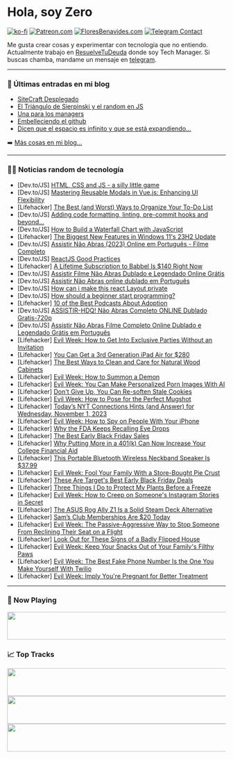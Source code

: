 # Hola, soy Zero

[![ko-fi](https://ko-fi.com/img/githubbutton_sm.svg)](https://ko-fi.com/J3J4N0LUK)
[![Patreon.com](https://img.shields.io/endpoint.svg?url=https%3A%2F%2Fshieldsio-patreon.vercel.app%2Fapi%3Fusername%3Dzerodragon%26type%3Dpatrons&style=for-the-badge)](https://patreon.com/zerodragon)
[![FloresBenavides.com](https://img.shields.io/website?down_message=oops&label=MiBlog&style=for-the-badge&up_message=online&url=https%3A%2F%2Ffloresbenavides.com)](https://floresbenavides.com)
[![Telegram Contact](https://img.shields.io/badge/escr%C3%ADbeme-ZeroDragon-%2326A5E4?style=for-the-badge&logo=telegram)](https://t.me/zerodragon)

Me gusta crear cosas y experimentar con tecnología que no entiendo.
Actualmente trabajo en [ResuelveTuDeuda](http://github.com/resuelve) donde soy Tech Manager.
Si buscas chamba, mandame un mensaje en [telegram](https://t.me/zerodragon).

---

### 📕 Últimas entradas en mi blog
<!-- BLOG-POST-LIST:START -->
- [SiteCraft Desplegado](https://floresbenavides.com/sitecraft-desplegado/)
- [El Triángulo de Sierpinski y el random en JS](https://floresbenavides.com/el-triangulo-de-sierpinski-y-el-random-en-js/)
- [Una para los managers](https://floresbenavides.com/una-para-los-managers/)
- [Embelleciendo el github](https://floresbenavides.com/embelleciendo-el-github/)
- [Dicen que el espacio es infinito y que se está expandiendo…](https://floresbenavides.com/dicen-que-el-espacio-es-infinito-y-que-se-esta-expandiendo/)
<!-- BLOG-POST-LIST:END -->

➡️ [Más cosas en mi blog...](https://floresbenavides.com)

---

### 👨‍💻 Noticias random de tecnología
<!-- TECH-POSTS:START -->
- [Dev.to/JS] [HTML, CSS and JS - a silly little game](https://dev.to/lisag/html-css-and-js-a-silly-little-game-272b)
- [Dev.to/JS] [Mastering Reusable Modals in Vue.js: Enhancing UI Flexibility](https://dev.to/kucherol/mastering-reusable-modals-in-vuejs-enhancing-ui-flexibility-1fh0)
- [Lifehacker] [The Best &lpar;and Worst&rpar; Ways to Organize Your To-Do List](https://lifehacker.com/the-best-and-worst-ways-to-organize-your-to-do-list-1850980235)
- [Dev.to/JS] [Adding code formatting, linting, pre-commit hooks and beyond...](https://dev.to/sdthaker/adding-code-formatting-linting-pre-commit-hooks-and-beyond-4mkh)
- [Dev.to/JS] [How to Build a Waterfall Chart with JavaScript](https://dev.to/awanshrestha/how-to-build-a-waterfall-chart-with-javascript-2a31)
- [Lifehacker] [The Biggest New Features in Windows 11&#39;s 23H2 Update](https://lifehacker.com/best-new-features-windows-11-23h2-update-1850860890)
- [Dev.to/JS] [Assistir Não Abras &lpar;2023&rpar; Online em Português - Filme Completo](https://dev.to/vgbhgbu/assistir-nao-abras-2023-online-em-portugues-filme-completo-1hc2)
- [Dev.to/JS] [ReactJS Good Practices](https://dev.to/nikacodes/reactjs-good-practices-59b3)
- [Lifehacker] [A Lifetime Subscription to Babbel Is $140 Right Now](https://lifehacker.com/a-lifetime-subscription-to-babbel-is-140-right-now-1850974860)
- [Dev.to/JS] [Assistir Filme Não Abras Dublado e Legendado Online Grátis](https://dev.to/vgbhgbu/assistir-filme-nao-abras-dublado-e-legendado-online-gratis-48mk)
- [Dev.to/JS] [Assistir Não Abras online dublado em Português](https://dev.to/vgbhgbu/assistir-nao-abras-online-dublado-em-portugues-383d)
- [Dev.to/JS] [How can i make this react Layout private](https://dev.to/ayoubelsvg/how-can-i-make-this-react-layout-private-3beh)
- [Dev.to/JS] [How should a beginner start programming?](https://dev.to/sharathchandark/how-should-a-beginner-start-programming-3hom)
- [Lifehacker] [10 of the Best Podcasts About Adoption](https://lifehacker.com/best-adoption-podcasts-1850976630)
- [Dev.to/JS] [ASSISTIR-HDQ! Não Abras Completo ONLINE Dublado Gratis-720p](https://dev.to/vgbhgbu/assistir-hdq-nao-abras-completo-online-dublado-gratis-720p-1ndp)
- [Dev.to/JS] [Assistir Não Abras Filme Completo Online Dublado e Legendado Grátis em Português](https://dev.to/vgbhgbu/assistir-nao-abras-filme-completo-online-dublado-e-legendado-gratis-em-portugues-4fk8)
- [Lifehacker] [Evil Week: How to Get Into Exclusive Parties Without an Invitation](https://lifehacker.com/how-to-get-into-exclusive-parties-and-clubs-without-an-1453378483)
- [Lifehacker] [You Can Get a 3rd Generation iPad Air for $280](https://lifehacker.com/you-can-get-a-3rd-generation-ipad-air-for-280-1850974914)
- [Lifehacker] [The Best Ways to Clean and Care for Natural Wood Cabinets](https://lifehacker.com/the-best-ways-to-clean-and-care-for-natural-wood-cabine-1850978380)
- [Lifehacker] [Evil Week: How to Summon a Demon](https://lifehacker.com/how-to-summon-a-demon-1848558679)
- [Lifehacker] [Evil Week: You Can Make Personalized Porn Images With AI](https://lifehacker.com/evil-week-you-can-make-personalized-porn-images-with-a-1850978902)
- [Lifehacker] [Don&#39;t Give Up, You Can Re-soften Stale Cookies](https://lifehacker.com/how-to-re-soften-stale-cookies-1850978028)
- [Lifehacker] [Evil Week: How to Pose for the Perfect Mugshot](https://lifehacker.com/how-to-pose-for-the-perfect-mugshot-1850290334)
- [Lifehacker] [Today’s NYT Connections Hints &lpar;and Answer&rpar; for Wednesday, November 1, 2023](https://lifehacker.com/nyt-connections-answer-today-november-1-2023-1850976152)
- [Lifehacker] [Evil Week: How to Spy on People With Your iPhone](https://lifehacker.com/evil-week-how-to-spy-on-people-with-your-iphone-1850977875)
- [Lifehacker] [Why the FDA Keeps Recalling Eye Drops](https://lifehacker.com/why-the-fda-keeps-recalling-eye-drops-1850977755)
- [Lifehacker] [The Best Early Black Friday Sales](https://lifehacker.com/what-to-expect-this-black-friday-1850941407)
- [Lifehacker] [Why Putting More in a 401&lpar;k&rpar; Can Now Increase Your College Financial Aid](https://lifehacker.com/new-fafsa-returement-savings-rule-1850976648)
- [Lifehacker] [This Portable Bluetooth Wireless Neckband Speaker Is $37.99](https://lifehacker.com/this-portable-bluetooth-wireless-neckband-speaker-is-3-1850974647)
- [Lifehacker] [Evil Week: Fool Your Family With a Store-Bought Pie Crust](https://lifehacker.com/how-to-fool-your-family-with-a-store-bought-pie-crust-1849764533)
- [Lifehacker] [These Are Target&#39;s Best Early Black Friday Deals](https://lifehacker.com/these-are-targets-best-early-black-friday-deals-1850977262)
- [Lifehacker] [Three Things I Do to Protect My Plants Before a Freeze](https://lifehacker.com/three-things-i-do-to-protect-my-plants-before-a-freeze-1850977175)
- [Lifehacker] [Evil Week: How to Creep on Someone&#39;s Instagram Stories in Secret](https://lifehacker.com/how-to-creep-on-someones-instagram-stories-anonymously-1848794616)
- [Lifehacker] [The ASUS Rog Ally Z1 Is a Solid Steam Deck Alternative](https://lifehacker.com/asus-rog-ally-z1-review-1850976924)
- [Lifehacker] [Sam’s Club Memberships Are $20 Today](https://lifehacker.com/sam-s-club-memberships-are-20-today-1850974737)
- [Lifehacker] [Evil Week: The Passive-Aggressive Way to Stop Someone From Reclining Their Seat on a Flight](https://lifehacker.com/how-to-get-someone-to-stop-reclining-their-seat-on-a-fl-1839467741)
- [Lifehacker] [Look Out for These Signs of a Badly Flipped House](https://lifehacker.com/look-out-for-these-signs-of-a-badly-flipped-house-1850976861)
- [Lifehacker] [Evil Week: Keep Your Snacks Out of Your Family&#39;s Filthy Paws](https://lifehacker.com/evil-week-keep-your-snacks-out-of-your-familys-filthy-1850976695)
- [Lifehacker] [Evil Week: The Best Fake Phone Number Is the One You Make Yourself With Twilio](https://lifehacker.com/how-to-set-up-a-fake-phone-number-1829907777)
- [Lifehacker] [Evil Week: Imply You&#39;re Pregnant for Better Treatment](https://lifehacker.com/evil-week-imply-youre-pregnant-for-better-treatment-1850976678)<!-- TECH-POSTS:END -->

---

### 🎵 Now Playing
<a href="https://spotify-now-playing-dun.vercel.app/now-playing?open"><img src="https://spotify-now-playing-dun.vercel.app/now-playing" width="540" height="64"></a>

### 📈 Top Tracks
<a href="https://spotify-now-playing-dun.vercel.app/top-tracks?i=1&open"><img src="https://spotify-now-playing-dun.vercel.app/top-tracks?i=1" width="540" height="64"></a>
<a href="https://spotify-now-playing-dun.vercel.app/top-tracks?i=2&open"><img src="https://spotify-now-playing-dun.vercel.app/top-tracks?i=2" width="540" height="64"></a>
<a href="https://spotify-now-playing-dun.vercel.app/top-tracks?i=3&open"><img src="https://spotify-now-playing-dun.vercel.app/top-tracks?i=3" width="540" height="64"></a>
